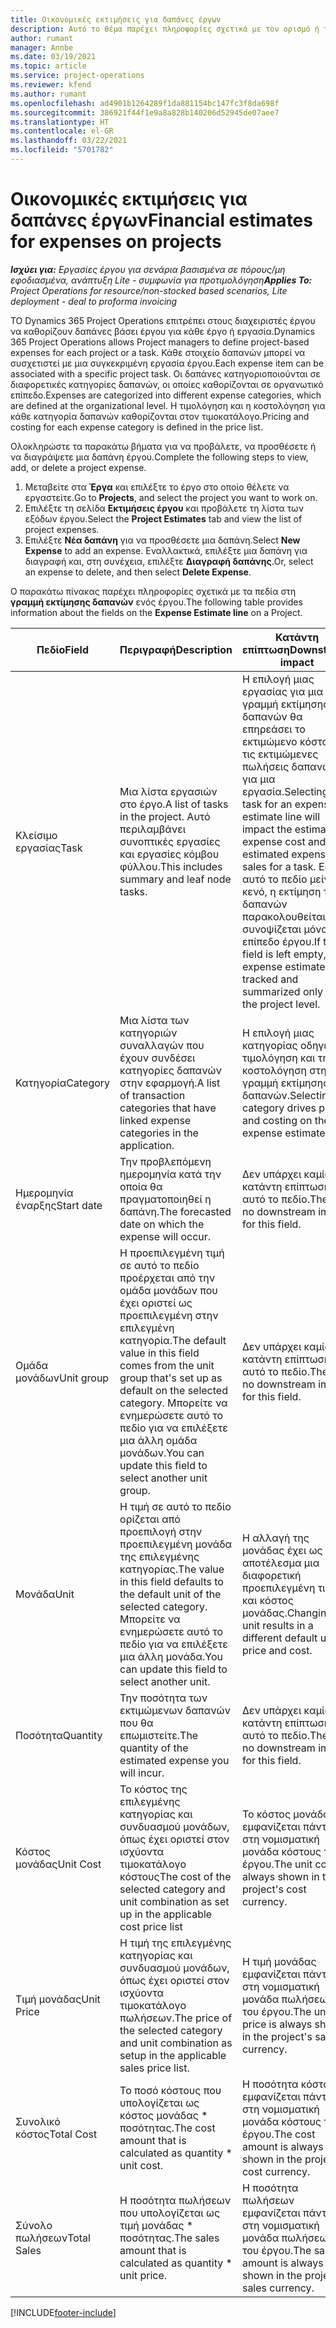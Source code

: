 ```yaml
---
title: Οικονομικές εκτιμήσεις για δαπάνες έργων
description: Αυτό το θέμα παρέχει πληροφορίες σχετικά με τον ορισμό ή τον υπολογισμό των εξόδων βάσει έργου.
author: rumant
manager: Annbe
ms.date: 03/19/2021
ms.topic: article
ms.service: project-operations
ms.reviewer: kfend
ms.author: rumant
ms.openlocfilehash: ad4901b1264289f1da881154bc147fc3f8da698f
ms.sourcegitcommit: 386921f44f1e9a8a828b140206d52945de07aee7
ms.translationtype: HT
ms.contentlocale: el-GR
ms.lasthandoff: 03/22/2021
ms.locfileid: "5701782"
---
```

# <a name="financial-estimates-for-expenses-on-projects"></a><span data-ttu-id="648e2-103">Οικονομικές εκτιμήσεις για δαπάνες έργων</span><span class="sxs-lookup"><span data-stu-id="648e2-103">Financial estimates for expenses on projects</span></span>
<span data-ttu-id="648e2-104">_**Ισχύει για:** Εργασίες έργου για σενάρια βασισμένα σε πόρους/μη εφοδιασμένα, ανάπτυξη Lite - συμφωνία για προτιμολόγηση_</span><span class="sxs-lookup"><span data-stu-id="648e2-104">_**Applies To:** Project Operations for resource/non-stocked based scenarios, Lite deployment - deal to proforma invoicing_</span></span>

<span data-ttu-id="648e2-105">ΤΟ Dynamics 365 Project Operations επιτρέπει στους διαχειριστές έργου να καθορίζουν δαπάνες βάσει έργου για κάθε έργο ή εργασία.</span><span class="sxs-lookup"><span data-stu-id="648e2-105">Dynamics 365 Project Operations allows Project managers to define project-based expenses for each project or a task.</span></span> <span data-ttu-id="648e2-106">Κάθε στοιχείο δαπανών μπορεί να συσχετιστεί με μια συγκεκριμένη εργασία έργου.</span><span class="sxs-lookup"><span data-stu-id="648e2-106">Each expense item can be associated with a specific project task.</span></span> <span data-ttu-id="648e2-107">Οι δαπάνες κατηγοριοποιούνται σε διαφορετικές κατηγορίες δαπανών, οι οποίες καθορίζονται σε οργανωτικό επίπεδο.</span><span class="sxs-lookup"><span data-stu-id="648e2-107">Expenses are categorized into different expense categories, which are defined at the organizational level.</span></span> <span data-ttu-id="648e2-108">Η τιμολόγηση και η κοστολόγηση για κάθε κατηγορία δαπανών καθορίζονται στον τιμοκατάλογο.</span><span class="sxs-lookup"><span data-stu-id="648e2-108">Pricing and costing for each expense category is defined in the price list.</span></span> 

<span data-ttu-id="648e2-109">Ολοκληρώστε τα παρακάτω βήματα για να προβάλετε, να προσθέσετε ή να διαγράψετε μια δαπάνη έργου.</span><span class="sxs-lookup"><span data-stu-id="648e2-109">Complete the following steps to view, add, or delete a project expense.</span></span>

1. <span data-ttu-id="648e2-110">Μεταβείτε στα **Έργα** και επιλέξτε το έργο στο οποίο θέλετε να εργαστείτε.</span><span class="sxs-lookup"><span data-stu-id="648e2-110">Go to **Projects**, and select the project you want to work on.</span></span>
2. <span data-ttu-id="648e2-111">Επιλέξτε τη σελίδα **Εκτιμήσεις έργου** και προβάλετε τη λίστα των εξόδων έργου.</span><span class="sxs-lookup"><span data-stu-id="648e2-111">Select the **Project Estimates** tab and view the list of project expenses.</span></span>
3. <span data-ttu-id="648e2-112">Επιλέξτε **Νέα δαπάνη** για να προσθέσετε μια δαπάνη.</span><span class="sxs-lookup"><span data-stu-id="648e2-112">Select **New Expense** to add an expense.</span></span> <span data-ttu-id="648e2-113">Εναλλακτικά, επιλέξτε μια δαπάνη για διαγραφή και, στη συνέχεια, επιλέξτε **Διαγραφή δαπάνης**.</span><span class="sxs-lookup"><span data-stu-id="648e2-113">Or, select an expense to delete, and then select **Delete Expense**.</span></span>

<span data-ttu-id="648e2-114">Ο παρακάτω πίνακας παρέχει πληροφορίες σχετικά με τα πεδία στη **γραμμή εκτίμησης δαπανών** ενός έργου.</span><span class="sxs-lookup"><span data-stu-id="648e2-114">The following table provides information about the fields on the **Expense Estimate line** on a Project.</span></span> 

| <span data-ttu-id="648e2-115">**Πεδίο**</span><span class="sxs-lookup"><span data-stu-id="648e2-115">**Field**</span></span> | <span data-ttu-id="648e2-116">**Περιγραφή**</span><span class="sxs-lookup"><span data-stu-id="648e2-116">**Description**</span></span> | <span data-ttu-id="648e2-117">**Κατάντη επίπτωση**</span><span class="sxs-lookup"><span data-stu-id="648e2-117">**Downstream impact**</span></span> |
| --- | --- | --- |
| <span data-ttu-id="648e2-118">Κλείσιμο εργασίας</span><span class="sxs-lookup"><span data-stu-id="648e2-118">Task</span></span> | <span data-ttu-id="648e2-119">Μια λίστα εργασιών στο έργο.</span><span class="sxs-lookup"><span data-stu-id="648e2-119">A list of tasks in the project.</span></span> <span data-ttu-id="648e2-120">Αυτό περιλαμβάνει συνοπτικές εργασίες και εργασίες κόμβου φύλλου.</span><span class="sxs-lookup"><span data-stu-id="648e2-120">This includes summary and leaf node tasks.</span></span> | <span data-ttu-id="648e2-121">Η επιλογή μιας εργασίας για μια γραμμή εκτίμησης δαπανών θα επηρεάσει το εκτιμώμενο κόστος και τις εκτιμώμενες πωλήσεις δαπανών για μια εργασία.</span><span class="sxs-lookup"><span data-stu-id="648e2-121">Selecting a task for an expense estimate line will impact the estimated expense cost and estimated expense sales for a task.</span></span> <span data-ttu-id="648e2-122">Εάν αυτό το πεδίο μείνει κενό, η εκτίμηση των δαπανών παρακολουθείται και συνοψίζεται μόνο στο επίπεδο έργου.</span><span class="sxs-lookup"><span data-stu-id="648e2-122">If this field is left empty, the expense estimate is tracked and summarized only at the project level.</span></span> |
| <span data-ttu-id="648e2-123">Κατηγορία</span><span class="sxs-lookup"><span data-stu-id="648e2-123">Category</span></span> | <span data-ttu-id="648e2-124">Μια λίστα των κατηγοριών συναλλαγών που έχουν συνδέσει κατηγορίες δαπανών στην εφαρμογή.</span><span class="sxs-lookup"><span data-stu-id="648e2-124">A list of transaction categories that have linked expense categories in the application.</span></span> | <span data-ttu-id="648e2-125">Η επιλογή μιας κατηγορίας οδηγεί την τιμολόγηση και την κοστολόγηση στη γραμμή εκτίμησης των δαπανών.</span><span class="sxs-lookup"><span data-stu-id="648e2-125">Selecting a category drives pricing and costing on the expense estimate line.</span></span> |
| <span data-ttu-id="648e2-126">Ημερομηνία έναρξης</span><span class="sxs-lookup"><span data-stu-id="648e2-126">Start date</span></span> | <span data-ttu-id="648e2-127">Την προβλεπόμενη ημερομηνία κατά την οποία θα πραγματοποιηθεί η δαπάνη.</span><span class="sxs-lookup"><span data-stu-id="648e2-127">The forecasted date on which the expense will occur.</span></span> | <span data-ttu-id="648e2-128">Δεν υπάρχει καμία κατάντη επίπτωση για αυτό το πεδίο.</span><span class="sxs-lookup"><span data-stu-id="648e2-128">There is no downstream impact for this field.</span></span> |
| <span data-ttu-id="648e2-129">Ομάδα μονάδων</span><span class="sxs-lookup"><span data-stu-id="648e2-129">Unit group</span></span> | <span data-ttu-id="648e2-130">Η προεπιλεγμένη τιμή σε αυτό το πεδίο προέρχεται από την ομάδα μονάδων που έχει οριστεί ως προεπιλεγμένη στην επιλεγμένη κατηγορία.</span><span class="sxs-lookup"><span data-stu-id="648e2-130">The default value in this field comes from the unit group that's set up as default on the selected category.</span></span> <span data-ttu-id="648e2-131">Μπορείτε να ενημερώσετε αυτό το πεδίο για να επιλέξετε μια άλλη ομάδα μονάδων.</span><span class="sxs-lookup"><span data-stu-id="648e2-131">You can update this field to select another unit group.</span></span> | <span data-ttu-id="648e2-132">Δεν υπάρχει καμία κατάντη επίπτωση για αυτό το πεδίο.</span><span class="sxs-lookup"><span data-stu-id="648e2-132">There is no downstream impact for this field.</span></span> |
| <span data-ttu-id="648e2-133">Μονάδα</span><span class="sxs-lookup"><span data-stu-id="648e2-133">Unit</span></span> | <span data-ttu-id="648e2-134">Η τιμή σε αυτό το πεδίο ορίζεται από προεπιλογή στην προεπιλεγμένη μονάδα της επιλεγμένης κατηγορίας.</span><span class="sxs-lookup"><span data-stu-id="648e2-134">The value in this field defaults to the default unit of the selected category.</span></span> <span data-ttu-id="648e2-135">Μπορείτε να ενημερώσετε αυτό το πεδίο για να επιλέξετε μια άλλη μονάδα.</span><span class="sxs-lookup"><span data-stu-id="648e2-135">You can update this field to select another unit.</span></span> | <span data-ttu-id="648e2-136">Η αλλαγή της μονάδας έχει ως αποτέλεσμα μια διαφορετική προεπιλεγμένη τιμή και κόστος μονάδας.</span><span class="sxs-lookup"><span data-stu-id="648e2-136">Changing the unit results in a different default unit price and cost.</span></span> |
| <span data-ttu-id="648e2-137">Ποσότητα</span><span class="sxs-lookup"><span data-stu-id="648e2-137">Quantity</span></span> | <span data-ttu-id="648e2-138">Την ποσότητα των εκτιμώμενων δαπανών που θα επωμιστείτε.</span><span class="sxs-lookup"><span data-stu-id="648e2-138">The quantity of the estimated expense you will incur.</span></span> | <span data-ttu-id="648e2-139">Δεν υπάρχει καμία κατάντη επίπτωση για αυτό το πεδίο.</span><span class="sxs-lookup"><span data-stu-id="648e2-139">There is no downstream impact for this field.</span></span> |
| <span data-ttu-id="648e2-140">Κόστος μονάδας</span><span class="sxs-lookup"><span data-stu-id="648e2-140">Unit Cost</span></span> | <span data-ttu-id="648e2-141">Το κόστος της επιλεγμένης κατηγορίας και συνδυασμού μονάδων, όπως έχει οριστεί στον ισχύοντα τιμοκατάλογο κόστους</span><span class="sxs-lookup"><span data-stu-id="648e2-141">The cost of the selected category and unit combination as set up in the applicable cost price list</span></span> | <span data-ttu-id="648e2-142">Το κόστος μονάδας εμφανίζεται πάντα στη νομισματική μονάδα κόστους του έργου.</span><span class="sxs-lookup"><span data-stu-id="648e2-142">The unit cost is always shown in the project's cost currency.</span></span> |
| <span data-ttu-id="648e2-143">Τιμή μονάδας</span><span class="sxs-lookup"><span data-stu-id="648e2-143">Unit Price</span></span> | <span data-ttu-id="648e2-144">Η τιμή της επιλεγμένης κατηγορίας και συνδυασμού μονάδων, όπως έχει οριστεί στον ισχύοντα τιμοκατάλογο πωλήσεων.</span><span class="sxs-lookup"><span data-stu-id="648e2-144">The price of the selected category and unit combination as setup in the applicable sales price list.</span></span> | <span data-ttu-id="648e2-145">Η τιμή μονάδας εμφανίζεται πάντα στη νομισματική μονάδα πωλήσεων του έργου.</span><span class="sxs-lookup"><span data-stu-id="648e2-145">The unit price is always shown in the project's sales currency.</span></span> |
| <span data-ttu-id="648e2-146">Συνολικό κόστος</span><span class="sxs-lookup"><span data-stu-id="648e2-146">Total Cost</span></span> | <span data-ttu-id="648e2-147">Το ποσό κόστους που υπολογίζεται ως κόστος μονάδας \* ποσότητας.</span><span class="sxs-lookup"><span data-stu-id="648e2-147">The cost amount that is calculated as quantity \* unit cost.</span></span>| <span data-ttu-id="648e2-148">Η ποσότητα κόστους εμφανίζεται πάντα στη νομισματική μονάδα κόστους του έργου.</span><span class="sxs-lookup"><span data-stu-id="648e2-148">The cost amount is always shown in the project's cost currency.</span></span> |
| <span data-ttu-id="648e2-149">Σύνολο πωλήσεων</span><span class="sxs-lookup"><span data-stu-id="648e2-149">Total Sales</span></span> | <span data-ttu-id="648e2-150">Η ποσότητα πωλήσεων που υπολογίζεται ως τιμή μονάδας \* ποσότητας.</span><span class="sxs-lookup"><span data-stu-id="648e2-150">The sales amount that is calculated as quantity \* unit price.</span></span> | <span data-ttu-id="648e2-151">Η ποσότητα πωλήσεων εμφανίζεται πάντα στη νομισματική μονάδα πωλήσεων του έργου.</span><span class="sxs-lookup"><span data-stu-id="648e2-151">The sales amount is always shown in the project's sales currency.</span></span> |


[!INCLUDE[footer-include](../includes/footer-banner.md)]
